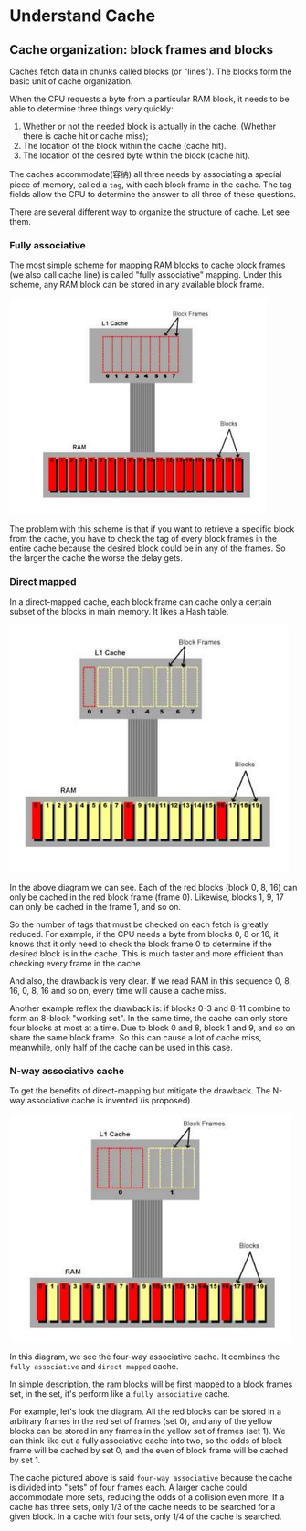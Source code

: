 # Understand Cache

## Cache organization: block frames and blocks

Caches fetch data in chunks called blocks (or "lines"). The blocks form the basic unit of cache organization. 

When the CPU requests a byte from a particular RAM block, it needs to be able to determine three things very quickly:

1. Whether or not the needed block is actually in the cache. (Whether there is cache hit or cache miss);
2. The location of the block within the cache (cache hit).
3. The location of the desired byte within the block (cache hit).

The caches accommodate(容纳) all three needs by associating a special piece of memory, called a `tag`, with each block frame in the cache. The tag fields allow the CPU to determine the answer to all three of these questions.

There are several different way to organize the structure of cache. Let see them.

### Fully associative

The most simple scheme for mapping RAM blocks to cache block frames (we also call cache line) is called "fully associative" mapping. Under this scheme, any RAM block can be stored in any available block frame.

![Fully_Associated](.\picture\Fully_Associated.png)

The problem with this scheme is that if you want to retrieve a specific block from the cache, you have to check the tag of every block frames in the entire cache because the desired block could be in any of the frames. So the larger the cache the worse the delay gets.

### Direct mapped

In a direct-mapped cache, each block frame can cache only a certain subset of the blocks in main memory. It likes a Hash table. 

![Direct_Mapping](.\picture\Direct_Mapping.png)

In the above diagram we can see. Each of the red blocks (block 0, 8, 16) can only be cached in the red block frame (frame 0). Likewise, blocks 1, 9, 17 can only be cached in the frame 1, and so on.

So the number of tags that must be checked on each fetch is greatly reduced. For example, if the CPU needs a byte from blocks 0, 8 or 16, it knows that it only need to check the block frame 0 to determine if the desired block is in the cache. This is much faster and more efficient than checking every frame in the cache.

And also, the drawback is very clear. If we read RAM in this sequence 0, 8, 16, 0, 8, 16 and so on, every time will cause a cache miss.

Another example reflex the drawback is: if blocks 0-3 and 8-11 combine to form an 8-block "working set". In the same time, the cache can only store four blocks at most at a time. Due to block 0 and 8, block 1 and 9, and so on share the same block frame. So this can cause a lot of cache miss, meanwhile, only half of the cache can be used in this case.

### N-way associative cache

To get the benefits of direct-mapping but mitigate the drawback. The N-way associative cache is invented (is proposed). 

![N-way_associative](.\picture\N-way_associative.png)

In this diagram, we see the four-way associative cache. It combines the `fully associative` and `direct mapped` cache.

In simple description, the ram blocks will be first mapped to a block frames set, in the set, it's perform like a `fully associative` cache.

For example, let's look the diagram. All the red blocks can be stored in a arbitrary frames in the red set of frames (set 0), and any of the yellow blocks can be stored in any frames in the yellow set of frames (set 1). We can think like cut a fully associative cache into two, so the odds of block frame will be cached by set 0, and the even of block frame will be cached by set 1.

The cache pictured above is said `four-way associative` because the cache is divided into "sets" of four frames each. A larger cache could accommodate more sets, reducing the odds of a collision even more. If a cache has three sets, only 1/3 of the cache needs to be searched for a given block. In a cache with four sets, only 1/4 of the cache is searched.